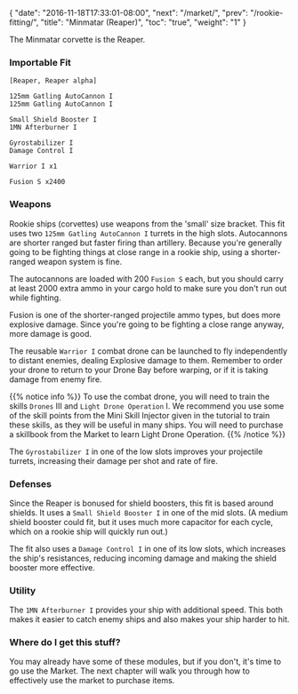 {
  "date": "2016-11-18T17:33:01-08:00",
  "next": "/market/",
  "prev": "/rookie-fitting/",
  "title": "Minmatar (Reaper)",
  "toc": "true",
  "weight": "1"
}

The Minmatar corvette is the Reaper.

### Importable Fit

    [Reaper, Reaper alpha]

    125mm Gatling AutoCannon I
    125mm Gatling AutoCannon I

    Small Shield Booster I
    1MN Afterburner I

    Gyrostabilizer I
    Damage Control I

    Warrior I x1

    Fusion S x2400

### Weapons

Rookie ships (corvettes) use weapons from the 'small' size bracket.
This fit uses two `125mm Gatling AutoCannon I` turrets in the high slots.
Autocannons are shorter ranged but faster firing than artillery.
Because you're generally going to be fighting things at close range
in a rookie ship, using a shorter-ranged weapon system is fine.

The autocannons are loaded with 200 `Fusion S` each, but you should carry at least 2000
extra ammo in your cargo hold to make sure you don't run out while fighting.

Fusion is one of the shorter-ranged projectile ammo types, but does more explosive damage.
Since you're going to be fighting a close range anyway, more damage is good.

The reusable `Warrior I` combat drone can be launched to fly independently to distant enemies,
dealing Explosive damage to them.  Remember to order your drone to return to your
Drone Bay before warping, or if it is taking damage from enemy fire.

{{% notice info %}}
To use the combat drone, you will need to train the skills `Drones` III and `Light Drone Operation` I.
We recommend you use some of the skill points from the Mini Skill Injector
given in the tutorial to train these skills, as they will be useful in many ships.
You will need to purchase a skillbook from the Market to learn Light Drone Operation.
{{% /notice %}}

The `Gyrostabilizer I` in one of the low slots improves your projectile turrets, increasing
their damage per shot and rate of fire.

### Defenses

Since the Reaper is bonused for shield boosters, this fit is based around shields. It uses a
`Small Shield Booster I` in one of the mid slots. (A medium shield booster could fit, but it
uses much more capacitor for each cycle, which on a rookie ship will quickly run out.)

The fit also uses a `Damage Control I` in one of its low slots, which increases the ship's
resistances, reducing incoming damage and making the shield booster more effective.

### Utility

The `1MN Afterburner I` provides your ship with additional speed. This both makes it easier to
catch enemy ships and also makes your ship harder to hit.

### Where do I get this stuff?

You may already have some of these modules, but if you don't, it's time to go use the Market.
The next chapter will walk you through how to effectively use the market to purchase items.
